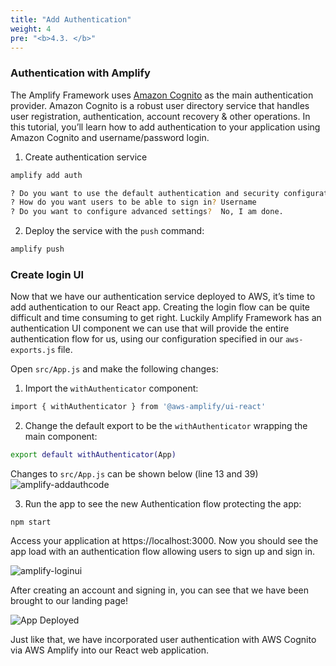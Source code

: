 ```yaml
---
title: "Add Authentication"
weight: 4
pre: "<b>4.3. </b>"
---
```

### Authentication with Amplify
The Amplify Framework uses [Amazon Cognito](https://aws.amazon.com/cognito/) as the main authentication provider. Amazon Cognito is a robust user directory service that handles user registration, authentication, account recovery & other operations. In this tutorial, you’ll learn how to add authentication to your application using Amazon Cognito and username/password login.

1. Create authentication service 
```bash
amplify add auth

? Do you want to use the default authentication and security configuration? Default configuration
? How do you want users to be able to sign in? Username
? Do you want to configure advanced settings?  No, I am done.
````

2. Deploy the service with the `push` command:

```bash
amplify push
```

### Create login UI

Now that we have our authentication service deployed to AWS, it’s time to add authentication to our React app. Creating the login flow can be quite difficult and time consuming to get right. Luckily Amplify Framework has an authentication UI component we can use that will provide the entire authentication flow for us, using our configuration specified in our `aws-exports.js` file.

Open `src/App.js` and make the following changes:

1. Import the `withAuthenticator` component:

```bash
import { withAuthenticator } from '@aws-amplify/ui-react'
```

2. Change the default export to be the `withAuthenticator` wrapping the main component:

```bash
export default withAuthenticator(App)
```

Changes to `src/App.js` can be shown below (line 13 and 39)
![amplify-addauthcode](../images/amplify-addauthcode.png) 

3. Run the app to see the new Authentication flow protecting the app:

```
npm start
```

Access your application at https://localhost:3000. Now you should see the app load with an authentication flow allowing users to sign up and sign in.

![amplify-loginui](../images/amplify-loginui.png) 

After creating an account and signing in, you can see that we have been brought to our landing page!

![App Deployed](../images/landing-page.png)

Just like that, we have incorporated user authentication with AWS Cognito via AWS Amplify into our React web application.



